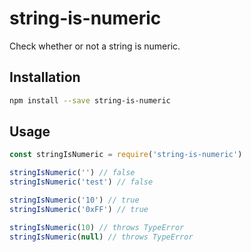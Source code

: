 # string-is-numeric

Check whether or not a string is numeric.

## Installation

```sh
npm install --save string-is-numeric
```

## Usage

```js
const stringIsNumeric = require('string-is-numeric')

stringIsNumeric('') // false
stringIsNumeric('test') // false

stringIsNumeric('10') // true
stringIsNumeric('0xFF') // true

stringIsNumeric(10) // throws TypeError
stringIsNumeric(null) // throws TypeError
```
